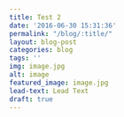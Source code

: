 ```yaml
---
title: Test 2
date: '2016-06-30 15:31:36'
permalink: "/blog/:title/"
layout: blog-post
categories: blog
tags: ''
img: image.jpg
alt: image
featured_image: image.jpg
lead-text: Lead Text
draft: true
---
```

